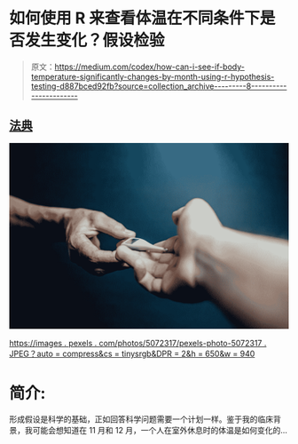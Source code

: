 # 如何使用 R 来查看体温在不同条件下是否发生变化？假设检验

> 原文：<https://medium.com/codex/how-can-i-see-if-body-temperature-significantly-changes-by-month-using-r-hypothesis-testing-d887bced92fb?source=collection_archive---------8----------------------->

## [法典](https://medium.com/codex)

![](img/3893746d5b6eeeb76e6b9002e1b347da.png)

[https://images . pexels . com/photos/5072317/pexels-photo-5072317 . JPEG？auto = compress&cs = tinysrgb&DPR = 2&h = 650&w = 940](https://images.pexels.com/photos/5072317/pexels-photo-5072317.jpeg?auto=compress&cs=tinysrgb&dpr=2&h=650&w=940)

# **简介:**

形成假设是科学的基础，正如回答科学问题需要一个计划一样。鉴于我的临床背景，我可能会想知道在 11 月和 12 月，一个人在室外休息时的体温是如何变化的…